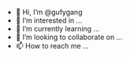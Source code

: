 - 👋 Hi, I’m @gufygang
- 👀 I’m interested in ...
- 🌱 I’m currently learning ...
- 💞️ I’m looking to collaborate on ...
- 📫 How to reach me ...

<!---
gufygang/gufygang is a ✨ special ✨ repository because its `README.md` (this file) appears on your GitHub profile.
You can click the Preview link to take a look at your changes.
--->
